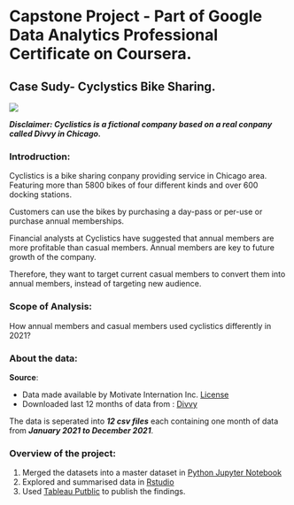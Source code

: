# Capstone Project - Part of Google Data Analytics Professional Certificate on Coursera.

## **Case Sudy- Cyclystics Bike Sharing**.

<img src='/Users/locco/Desktop/Google_Analytics_Course/Case_Studies/Case_Study_Bike_Sharing/python_script/cyclistic.png' width=”5” height=”5”>



***Disclaimer: Cyclistics is a fictional company based on a real conpany called Divvy in Chicago.***

### **Introdruction**:
    
Cyclistics is a bike sharing conpany providing service in Chicago area. Featuring more than 5800 bikes of four different kinds and over 600 docking stations.

Customers can use the bikes by purchasing a day-pass or per-use or purchase annual memberships.

Financial analysts at Cyclistics have suggested that annual members are more profitable than casual members. Annual members are key to future growth of the company.

Therefore, they want to target current casual members to convert them into annual members, instead of targeting new audience.
 
### **Scope of Analysis**:

How annual members and casual members used cyclistics differently in 2021?

### **About the data**:
**Source**:
- Data made available by Motivate Internation Inc. [License](https://www.divvybikes.com/data-license-agreement)  
- Downloaded last 12 months of data from : [Divvy](https://divvy-tripdata.s3.amazonaws.com/index.html)

The data is seperated into ***12 csv files*** each containing one month of data from ***January 2021 to December 2021***.

### **Overview of the project**:
1. Merged the datasets into a master dataset in [Python Jupyter Notebook](https://github.com/KarthikBhaktha/Case_Study_Bike_Sharing/blob/main/python_script/merge_csv_and_pickle.ipynb)  
2. Explored and summarised data in [Rstudio](https://github.com/KarthikBhaktha/Case_Study_Bike_Sharing/tree/main/R_scripts)  
3. Used [Tableau Putblic](https://public.tableau.com/app/profile/karthik.bhaktha/viz/CaseStudyCyclisticBike-Share/4_comparisonbyyear?publish=yes) to publish the findings.